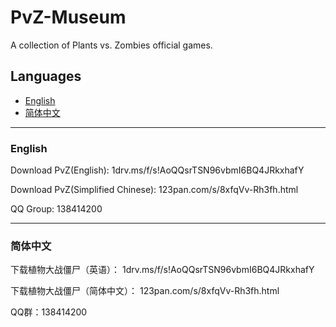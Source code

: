 # PvZ-Museum
A collection of Plants vs. Zombies official games.

## Languages
- [English](#English)
- [简体中文](#简体中文)

---

### English
Download PvZ(English):
1drv.ms/f/s!AoQQsrTSN96vbmI6BQ4JRkxhafY

Download PvZ(Simplified Chinese):
123pan.com/s/8xfqVv-Rh3fh.html

QQ Group:
138414200

---
### 简体中文
下载植物大战僵尸（英语）：
1drv.ms/f/s!AoQQsrTSN96vbmI6BQ4JRkxhafY

下载植物大战僵尸（简体中文）：
123pan.com/s/8xfqVv-Rh3fh.html

QQ群：138414200
